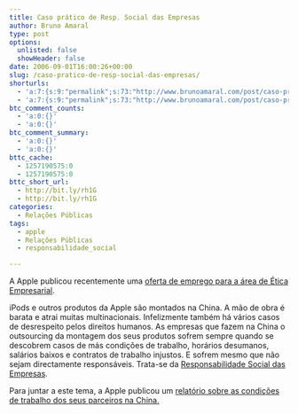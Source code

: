 ```yaml
---
title: Caso prático de Resp. Social das Empresas
author: Bruno Amaral
type: post
options:
  unlisted: false
  showHeader: false
date: 2006-09-01T16:00:26+00:00
slug: /caso-pratico-de-resp-social-das-empresas/
shorturls:
  - 'a:7:{s:9:"permalink";s:73:"http://www.brunoamaral.com/post/caso-pratico-de-resp-social-das-empresas/";s:7:"tinyurl";s:25:"http://tinyurl.com/7tev3c";s:4:"isgd";s:17:"http://is.gd/pDoa";s:5:"bitly";s:18:"http://bit.ly/y8fG";s:5:"snipr";s:22:"http://snipr.com/euome";s:5:"snurl";s:22:"http://snurl.com/euome";s:7:"snipurl";s:24:"http://snipurl.com/euome";}'
  - 'a:7:{s:9:"permalink";s:73:"http://www.brunoamaral.com/post/caso-pratico-de-resp-social-das-empresas/";s:7:"tinyurl";s:25:"http://tinyurl.com/7tev3c";s:4:"isgd";s:17:"http://is.gd/pDoa";s:5:"bitly";s:18:"http://bit.ly/y8fG";s:5:"snipr";s:22:"http://snipr.com/euome";s:5:"snurl";s:22:"http://snurl.com/euome";s:7:"snipurl";s:24:"http://snipurl.com/euome";}'
btc_comment_counts:
  - 'a:0:{}'
  - 'a:0:{}'
btc_comment_summary:
  - 'a:0:{}'
  - 'a:0:{}'
bttc_cache:
  - 1257190575:0
  - 1257190575:0
bttc_short_url:
  - http://bit.ly/rh1G
  - http://bit.ly/rh1G
categories:
  - Relações Públicas
tags:
  - apple
  - Relações Públicas
  - responsabilidade_social

---
```

A Apple publicou recentemente uma [oferta de emprego para a área de Ética Empresarial][1].

iPods e outros produtos da Apple são montados na China. A mão de obra é barata e atrai muitas multinacionais. Infelizmente também há vários casos de desrespeito pelos direitos humanos. As empresas que fazem na China o outsourcing da montagem dos seus produtos sofrem sempre quando se descobrem casos de más condições de trabalho, horários desumanos, salários baixos e contratos de trabalho injustos. E sofrem mesmo que não sejam directamente responsáveis. Trata-se da [Responsabilidade Social das Empresas][2].

Para juntar a este tema, a Apple publicou um [relatório sobre as condições de trabalho dos seus parceiros na China.][3]

 [1]: http://blog.wired.com/cultofmac/#1545004
 [2]: http://rp-rse.blogspot.com/ "relações públicas e resp. social das empresas"
 [3]: http://www.apple.com/hotnews/ipodreport/?www.dailytech.com